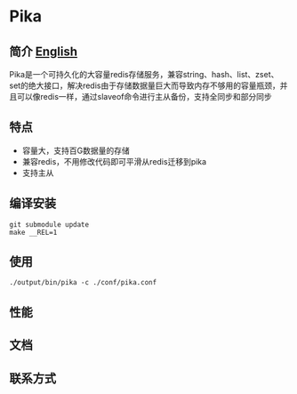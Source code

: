 # Pika
## 简介 [English](https://github.com/baotiao/pika/tree/pika2.0)
Pika是一个可持久化的大容量redis存储服务，兼容string、hash、list、zset、set的绝大接口，解决redis由于存储数据量巨大而导致内存不够用的容量瓶颈，并且可以像redis一样，通过slaveof命令进行主从备份，支持全同步和部分同步

## 特点
* 容量大，支持百G数据量的存储
* 兼容redis，不用修改代码即可平滑从redis迁移到pika
* 支持主从

## 编译安装
```
git submodule update
make __REL=1
```

## 使用
```
./output/bin/pika -c ./conf/pika.conf
```

## 性能

## 文档

## 联系方式